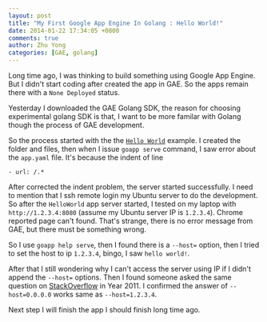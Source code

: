 ```yaml
---
layout: post
title: "My First Google App Engine In Golang : Hello World!"
date: 2014-01-22 17:34:05 +0800
comments: true
author: Zhu Yong
categories: [GAE, golang]
---
```


Long time ago, I was thinking to build something using Google App Engine. But I didn't start coding after created the app in GAE. So the apps remain there with a `None Deployed` status. 

Yesterday I downloaded the GAE Golang SDK, the reason for choosing experimental golang SDK is that, I want to be more familar with Golang though the process of GAE development.

So the process started with the the [`Hello World`](https://developers.google.com/appengine/docs/go/gettingstarted/helloworld) example. I created the folder and files, then when I issue `goapp serve` command, I saw error about the `app.yaml` file. It's because the indent of line 

    - url: /.*
    
<!-- more -->
    
After corrected the indent problem, the server started successfully. I need to mention that I ssh remote login my Ubuntu server to do the development. So after the `HelloWorld` app server started, I tested on my laptop with `http://1.2.3.4:8080` (assume my Ubuntu server IP is `1.2.3.4`). Chrome reported page can't found. That's strange, there is no error message from GAE, but there must be something wrong. 

So I use `goapp help serve`, then I found there is a `--host=` option, then I tried to set the host to ip `1.2.3.4`, bingo, I saw `hello world!`. 

After that I still wondering why I can't access the server using IP if I didn't append the `--host=` options. Then I found someone asked the same question on [StackOverflow](http://stackoverflow.com/questions/7534967/is-there-any-way-to-access-gae-dev-app-server-in-the-local-network) in Year 2011. I confirmed the answer of `--host=0.0.0.0` works same as `--host=1.2.3.4`. 

Next step I will finish the app I should finish long time ago. 